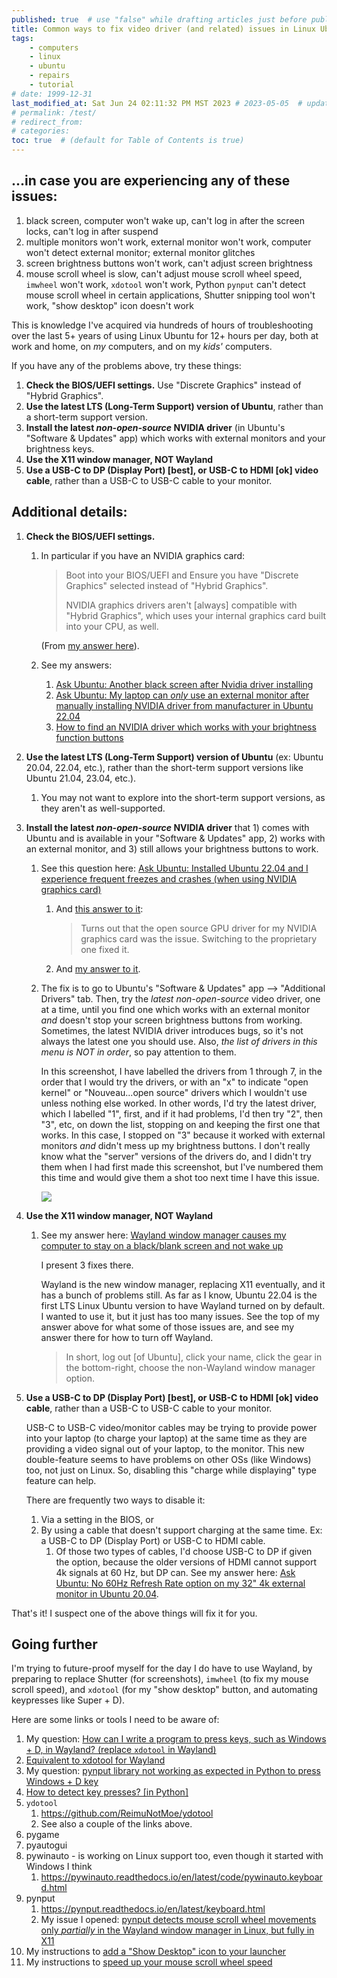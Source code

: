 ```yaml
---
published: true  # use "false" while drafting articles just before publishing
title: Common ways to fix video driver (and related) issues in Linux Ubuntu
tags: 
    - computers
    - linux
    - ubuntu
    - repairs
    - tutorial
# date: 1999-12-31
last_modified_at: Sat Jun 24 02:11:32 PM MST 2023 # 2023-05-05  # updates the "Updated" date at the bottom!
# permalink: /test/
# redirect_from: 
# categories: 
toc: true  # (default for Table of Contents is true)
---
```



## ...in case you are experiencing any of these issues:

1. black screen, computer won't wake up, can't log in after the screen locks, can't log in after suspend
1. multiple monitors won't work, external monitor won't work, computer won't detect external monitor; external monitor glitches
1. screen brightness buttons won't work, can't adjust screen brightness
1. mouse scroll wheel is slow, can't adjust mouse scroll wheel speed, `imwheel` won't work, `xdotool` won't work, Python `pynput` can't detect mouse scroll wheel in certain applications, Shutter snipping tool won't work, "show desktop" icon doesn't work

This is knowledge I've acquired via hundreds of hours of troubleshooting over the last 5+ years of using Linux Ubuntu for 12+ hours per day, both at work and home, on _my_ computers, and on my _kids'_ computers. 

If you have any of the problems above, try these things:

1. **Check the BIOS/UEFI settings.** Use "Discrete Graphics" instead of "Hybrid Graphics".
1. **Use the latest LTS (Long-Term Support) version of Ubuntu**, rather than a short-term support version.
1. **Install the latest _non-open-source_ NVIDIA driver** (in Ubuntu's "Software & Updates" app) which works with external monitors and your brightness keys.
1. **Use the X11 window manager, NOT Wayland**
1. **Use a USB-C to DP (Display Port) [best], or USB-C to HDMI [ok] video cable**, rather than a USB-C to USB-C cable to your monitor.


## Additional details:

1. **Check the BIOS/UEFI settings.**
    1. In particular if you have an NVIDIA graphics card:

        > Boot into your BIOS/UEFI and Ensure you have "Discrete Graphics" selected instead of "Hybrid Graphics".
        > 
        > NVIDIA graphics drivers aren't [always] compatible with "Hybrid Graphics", which uses your internal graphics card built into your CPU, as well.

        (From [my answer here](https://askubuntu.com/a/1446686/327339)).
    1. See my answers:
        1. [Ask Ubuntu: Another black screen after Nvidia driver installing](https://askubuntu.com/a/1446686/327339)
        1. [Ask Ubuntu: My laptop can *only* use an external monitor after manually installing NVIDIA driver from manufacturer in Ubuntu 22.04](https://askubuntu.com/a/1446682/327339)
        1. [How to find an NVIDIA driver which works with your brightness function buttons](https://askubuntu.com/a/1446675/327339)

1. **Use the latest LTS (Long-Term Support) version of Ubuntu** (ex: Ubuntu 20.04, 22.04, etc.), rather than the short-term support versions like Ubuntu 21.04, 23.04, etc.). 
    1. You may not want to explore into the short-term support versions, as they aren't as well-supported.

1. **Install the latest _non-open-source_ NVIDIA driver** that 1) comes with Ubuntu and is available in your "Software & Updates" app, 2) works with an external monitor, and 3) still allows your brightness buttons to work. 
    1. See this question here: [Ask Ubuntu: Installed Ubuntu 22.04 and I experience frequent freezes and crashes (when using NVIDIA graphics card)](https://askubuntu.com/q/1413738/327339)
        1. And [this answer to it](https://askubuntu.com/a/1413753/327339):
            > Turns out that the open source GPU driver for my NVIDIA graphics card was the issue. Switching to the proprietary one fixed it.
        1. And [my answer to it](https://askubuntu.com/a/1446523/327339). 
    1. The fix is to go to Ubuntu's "Software & Updates" app --> "Additional Drivers" tab. Then, try the *latest* *non-open-source* video driver, one at a time, until you find one which works with an external monitor *and* doesn't stop your screen brightness buttons from working. Sometimes, the latest NVIDIA driver introduces bugs, so it's not always the latest one you should use. Also, _the list of drivers in this menu is NOT in order_, so pay attention to them. 

        In this screenshot, I have labelled the drivers from 1 through 7, in the order that I would try the drivers, or with an "x" to indicate "open kernel" or "Nouveau...open source" drivers which I wouldn't use unless nothing else worked. In other words, I'd try the latest driver, which I labelled "1", first, and if it had problems, I'd then try "2", then "3", etc, on down the list, stopping on and keeping the first one that works. In this case, I stopped on "3" because it worked with external monitors *and* didn't mess up my brightness buttons. I don't really know what the "server" versions of the drivers do, and I didn't try them when I had first made this screenshot, but I've numbered them this time and would give them a shot too next time I have this issue.

        [![](https://github.com/ElectricRCAircraftGuy/ElectricRCAircraftGuy.github.io/assets/6842199/db8c8feb-c9ea-48eb-877e-2fbb4adb81bf)](https://github.com/ElectricRCAircraftGuy/ElectricRCAircraftGuy.github.io/assets/6842199/db8c8feb-c9ea-48eb-877e-2fbb4adb81bf)

1. **Use the X11 window manager, NOT Wayland**
    1. See my answer here: [Wayland window manager causes my computer to stay on a black/blank screen and not wake up](https://askubuntu.com/a/1470563/327339)

        I present 3 fixes there. 

        Wayland is the new window manager, replacing X11 eventually, and it has a bunch of problems still. As far as I know, Ubuntu 22.04 is the first LTS Linux Ubuntu version to have Wayland turned on by default. I wanted to use it, but it just has too many issues. See the top of my answer above for what some of those issues are, and see my answer there for how to turn off Wayland. 

        > In short, log out [of Ubuntu], click your name, click the gear in the bottom-right, choose the non-Wayland window manager option.

1. **Use a USB-C to DP (Display Port) [best], or USB-C to HDMI [ok] video cable**, rather than a USB-C to USB-C cable to your monitor.
    
    USB-C to USB-C video/monitor cables may be trying to provide power into your laptop (to charge your laptop) at the same time as they are providing a video signal out of your laptop, to the monitor. This new double-feature seems to have problems on other OSs (like Windows) too, not just on Linux. So, disabling this "charge while displaying" type feature can help. 

    There are frequently two ways to disable it: 

    1. Via a setting in the BIOS, or 
    1. By using a cable that doesn't support charging at the same time. Ex: a USB-C to DP (Display Port) or USB-C to HDMI cable. 
        1. Of those two types of cables, I'd choose USB-C to DP if given the option, because the older versions of HDMI cannot support 4k signals at 60 Hz, but DP can. See my answer here: [Ask Ubuntu: No 60Hz Refresh Rate option on my 32" 4k external monitor in Ubuntu 20.04](https://askubuntu.com/a/1274313/327339).

That's it! I suspect one of the above things will fix it for you.


## Going further

I'm trying to future-proof myself for the day I do have to use Wayland, by preparing to replace Shutter (for screenshots), `imwheel` (to fix my mouse scroll speed), and `xdotool` (for my "show desktop" button, and automating keypresses like Super + D). 

Here are some links or tools I need to be aware of:

1. My question: [How can I write a program to press keys, such as Windows + D, in Wayland? (replace `xdotool` in Wayland)](https://askubuntu.com/q/1470593/327339)
1. [Equivalent to xdotool for Wayland](https://askubuntu.com/a/1299008/327339)
1. My question: [pynput library not working as expected in Python to press Windows + D key](https://stackoverflow.com/q/76399361/4561887)
1. [How to detect key presses? [in Python]](https://stackoverflow.com/q/24072790/4561887)
1. `ydotool`
    1. <https://github.com/ReimuNotMoe/ydotool>
    1. See also a couple of the links above.
1. pygame
1. pyautogui
1. pywinauto - is working on Linux support too, even though it started with Windows I think
    1. <https://pywinauto.readthedocs.io/en/latest/code/pywinauto.keyboard.html>
1. pynput
    1. <https://pynput.readthedocs.io/en/latest/keyboard.html>
    1. My issue I opened: [pynput detects mouse scroll wheel movements only *partially* in the Wayland window manager in Linux, but fully in X11](https://github.com/moses-palmer/pynput/issues/555)
1. My instructions to [add a "Show Desktop" icon to your launcher](https://askubuntu.com/a/1474575/327339)
1. My instructions to [speed up your mouse scroll wheel speed](https://askubuntu.com/a/991680/327339)


